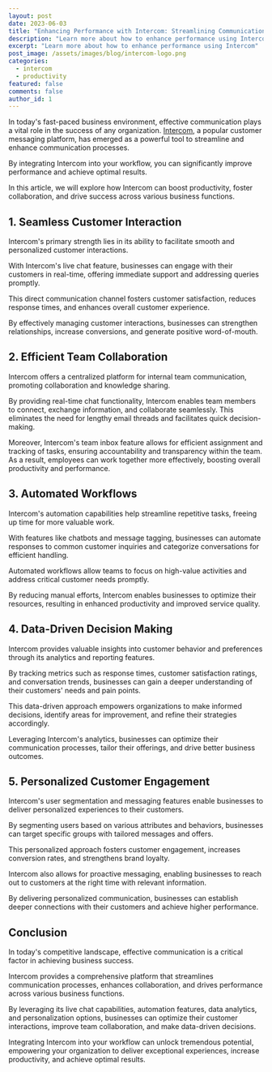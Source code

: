 ```yaml
---
layout: post
date: 2023-06-03
title: "Enhancing Performance with Intercom: Streamlining Communication for Optimal Results"
description: "Learn more about how to enhance performance using Intercom"
excerpt: "Learn more about how to enhance performance using Intercom"
post_image: /assets/images/blog/intercom-logo.png
categories:
  - intercom
  - productivity
featured: false
comments: false
author_id: 1
---
```


In today's fast-paced business environment, effective communication plays a vital role in the success of any organization.
[Intercom](https://www.intercom.com/), a popular customer messaging platform, has emerged as a powerful tool to streamline and enhance communication processes. 

By integrating Intercom into your workflow, you can significantly improve performance and achieve optimal results.

In this article, we will explore how Intercom can boost productivity, foster collaboration, and drive success across various business functions.

## **1. Seamless Customer Interaction**

Intercom's primary strength lies in its ability to facilitate smooth and personalized customer interactions.

With Intercom's live chat feature, businesses can engage with their customers in real-time, offering immediate support and addressing queries promptly.

This direct communication channel fosters customer satisfaction, reduces response times, and enhances overall customer experience.

By effectively managing customer interactions, businesses can strengthen relationships, increase conversions, and generate positive word-of-mouth.

## **2. Efficient Team Collaboration**

Intercom offers a centralized platform for internal team communication, promoting collaboration and knowledge sharing.

By providing real-time chat functionality, Intercom enables team members to connect, exchange information, and collaborate seamlessly.
This eliminates the need for lengthy email threads and facilitates quick decision-making.

Moreover, Intercom's team inbox feature allows for efficient assignment and tracking of tasks, ensuring accountability and transparency within the team.
As a result, employees can work together more effectively, boosting overall productivity and performance.

## **3. Automated Workflows**

Intercom's automation capabilities help streamline repetitive tasks, freeing up time for more valuable work. 

With features like chatbots and message tagging, businesses can automate responses to common customer inquiries and categorize conversations for efficient handling. 

Automated workflows allow teams to focus on high-value activities and address critical customer needs promptly.

By reducing manual efforts, Intercom enables businesses to optimize their resources, resulting in enhanced productivity and improved service quality.

## **4. Data-Driven Decision Making**

Intercom provides valuable insights into customer behavior and preferences through its analytics and reporting features.

By tracking metrics such as response times, customer satisfaction ratings, and conversation trends, businesses can gain a deeper understanding of their customers' needs and pain points.

This data-driven approach empowers organizations to make informed decisions, identify areas for improvement, and refine their strategies accordingly.

Leveraging Intercom's analytics, businesses can optimize their communication processes, tailor their offerings, and drive better business outcomes.

## **5. Personalized Customer Engagement**

Intercom's user segmentation and messaging features enable businesses to deliver personalized experiences to their customers.

By segmenting users based on various attributes and behaviors, businesses can target specific groups with tailored messages and offers.

This personalized approach fosters customer engagement, increases conversion rates, and strengthens brand loyalty.

Intercom also allows for proactive messaging, enabling businesses to reach out to customers at the right time with relevant information.

By delivering personalized communication, businesses can establish deeper connections with their customers and achieve higher performance.

## **Conclusion**

In today's competitive landscape, effective communication is a critical factor in achieving business success.

Intercom provides a comprehensive platform that streamlines communication processes, enhances collaboration, and drives performance across various business functions.

By leveraging its live chat capabilities, automation features, data analytics, and personalization options, businesses can optimize their customer interactions, improve team collaboration, and make data-driven decisions.

Integrating Intercom into your workflow can unlock tremendous potential, empowering your organization to deliver exceptional experiences, increase productivity, and achieve optimal results.
